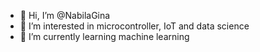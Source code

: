 - 👋 Hi, I’m @NabilaGina
- 👀 I’m interested in microcontroller, IoT and data science
- 🌱 I’m currently learning machine learning


<!---
NabilaGina/NabilaGina is a ✨ special ✨ repository because its `README.md` (this file) appears on your GitHub profile.
You can click the Preview link to take a look at your changes.
--->
